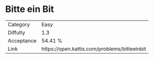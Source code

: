 # Bitte ein Bit

<table>
    <tr>
        <td>Category</td>
        <td>Easy</td>
    </tr>
    <tr>
        <td>Diffulty</td>
        <td>1.3</td>
    </tr>
    <tr>
        <td>Acceptance</td>
        <td>54.41 %</td>
    </tr>
    <tr>
        <td>Link</td>
        <td>https://open.kattis.com/problems/bitteeinbit</td>
    </tr>
</table>